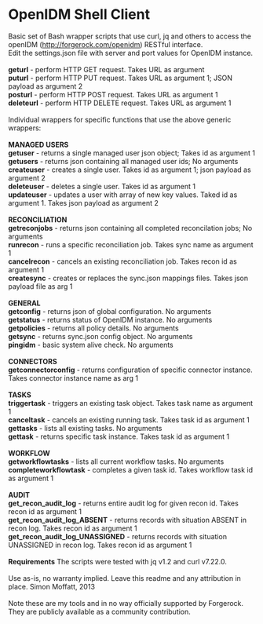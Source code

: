 OpenIDM Shell Client
====================

Basic set of Bash wrapper scripts that use curl, jq and others to access the openIDM (http://forgerock.com/openidm) RESTful interface.
<br/>
Edit the settings.json file with server and port values for OpenIDM instance.
<br/>
<br/>
<b>geturl</b> - perform HTTP GET request. Takes URL as argument
<br/>
<b>puturl</b> - perform HTTP PUT request. Takes URL as argument 1; JSON payload as argument 2
<br/>
<b>posturl</b> - perform HTTP POST request. Takes URL as argument 1
<br/>
<b>deleteurl</b> - perform HTTP DELETE request.  Takes URL as argument 1
<br/>
<br/>
Individual wrappers for specific functions that use the above generic wrappers:
<br/>
<br/>
<b>MANAGED USERS</b>
<br/>
<b>getuser</b> - returns a single managed user json object; Takes id as argument 1
<br/>
<b>getusers</b> - returns json containing all managed user ids; No arguments
<br/>
<b>createuser</b> - creates a single user.  Takes id as argument 1; json payload as argument 2
<br/>
<b>deleteuser</b> - deletes a single user.  Takes id as argument 1
<br/>
<b>updateuser</b> - updates a user with array of new key values.  Taked id as argument 1.  Takes json payload as argument 2
<br/>
<br/>
<b>RECONCILIATION</b>
<br/>
<b>getreconjobs</b> - returns json containing all completed reconcilation jobs; No arguments
<br/>
<b>runrecon</b> - runs a specific reconciliation job.  Takes sync name as argument 1
<br/>
<b>cancelrecon</b> - cancels an existing reconciliation job.  Takes recon id as argument 1
<br/>
<b>createsync</b> - creates or replaces the sync.json mappings files.  Takes json payload file as arg 1
<br/>
<br/>
<b>GENERAL</b>
<br/>
<b>getconfig</b> - returns json of global configuration.  No arguments
<br/>
<b>getstatus</b> - returns status of OpenIDM instance. No arguments
<br/>
<b>getpolicies</b> - returns all policy details.  No arguments
<br/>
<b>getsync</b> - returns sync.json config object.  No arguments
<br/>
<b>pingidm</b> - basic system alive check.  No arguments
<br/>
<br/>
<b>CONNECTORS</b>
<br/>
<b>getconnectorconfig</b> - returns configuration of specific connector instance.  Takes connector instance name as arg 1
<br/>
<br/>
<b>TASKS</B>
<br/>
<b>triggertask</b> - triggers an existing task object.  Takes task name as argument 1
<br/>
<b>canceltask</b> - cancels an existing running task.  Takes task id as argument 1
<br/>
<b>gettasks</b> - lists all existing tasks.  No arguments
<br/>
<b>gettask</b> - returns specific task instance.  Takes task id as argument 1
<br/>
<br/>
<b>WORKFLOW</b>
<br/>
<b>getworkflowtasks</b> - lists all current workflow tasks.  No arguments
<br/>
<b>completeworkflowtask</b> - completes a given task id.  Takes workflow task id as argument 1
<br/>
<br/>
<b>AUDIT</b>
<br/>
<b>get_recon_audit_log</b> - returns entire audit log for given recon id.  Takes recon id as argument 1
<br/>
<b>get_recon_audit_log_ABSENT</b> - returns records with situation ABSENT in recon log.  Takes recon id as argument 1
<br/>
<b>get_recon_audit_log_UNASSIGNED</b> - returns records with situation UNASSIGNED in recon log.  Takes recon id as argument 1
<br/>
<br/>
<b>Requirements</b>
The scripts were tested with jq v1.2 and curl v7.22.0.
<br/>
<br/>
Use as-is, no warranty implied.  Leave this readme and any attribution in place. Simon Moffatt, 2013
<br/>
<br/>Note these are my tools and in no way officially supported by Forgerock.  They are publicly available as a community contribution.

